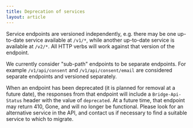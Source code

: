 ```yaml
---
title: Deprecation of services
layout: article
---
```


Service endpoints are versioned independently, e.g. there may be one up-to-date service available at `/v1/*`, while another up-to-date service is available at `/v2/*`. All HTTP verbs will work against that version of the endpoint.

We currently consider "sub-path" endpoints to be separate endpoints. For example `/v1/api/consent` and `/v1/api/consent/email` are considered separate endpoints and versioned separately.

When an endpoint has been deprecated (it is planned for removal at a future date), the responses from that endpoint will include a `Bridge-Api-Status` header with the value of `deprecated`. At a future time, that endpoint may return 410, Gone, and will no longer be functional. Please look for an alternative service in the API, and contact us if necessary to find a suitable service to which to migrate.
